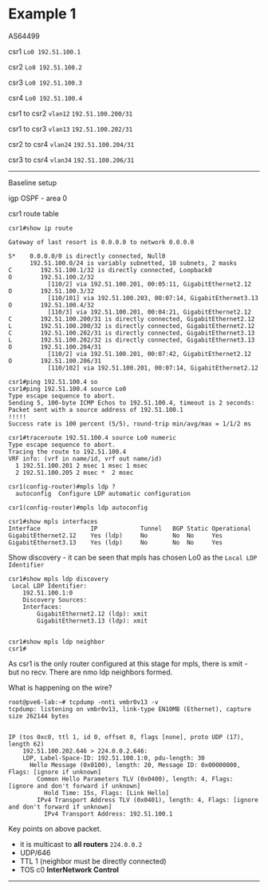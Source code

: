# Example 1

AS64499

csr1 ```Lo0 192.51.100.1```

csr2 ```Lo0 192.51.100.2```

csr3 ```Lo0 192.51.100.3```

csr4 ```Lo0 192.51.100.4```


csr1 to csr2 ```vlan12``` ```192.51.100.200/31```

csr1 to csr3 ```vlan13``` ```192.51.100.202/31```

csr2 to csr4 ```vlan24``` ```192.51.100.204/31```

csr3 to csr4 ```vlan34``` ```192.51.100.206/31```

-----------

Baseline setup

igp OSPF - area 0


csr1 route table

```
csr1#show ip route 

Gateway of last resort is 0.0.0.0 to network 0.0.0.0

S*    0.0.0.0/0 is directly connected, Null0
      192.51.100.0/24 is variably subnetted, 10 subnets, 2 masks
C        192.51.100.1/32 is directly connected, Loopback0
O        192.51.100.2/32 
           [110/2] via 192.51.100.201, 00:05:11, GigabitEthernet2.12
O        192.51.100.3/32 
           [110/101] via 192.51.100.203, 00:07:14, GigabitEthernet3.13
O        192.51.100.4/32 
           [110/3] via 192.51.100.201, 00:04:21, GigabitEthernet2.12
C        192.51.100.200/31 is directly connected, GigabitEthernet2.12
L        192.51.100.200/32 is directly connected, GigabitEthernet2.12
C        192.51.100.202/31 is directly connected, GigabitEthernet3.13
L        192.51.100.202/32 is directly connected, GigabitEthernet3.13
O        192.51.100.204/31 
           [110/2] via 192.51.100.201, 00:07:42, GigabitEthernet2.12
O        192.51.100.206/31 
           [110/102] via 192.51.100.201, 00:07:14, GigabitEthernet2.12
```

```
csr1#ping 192.51.100.4 so
csr1#ping 192.51.100.4 source Lo0
Type escape sequence to abort.
Sending 5, 100-byte ICMP Echos to 192.51.100.4, timeout is 2 seconds:
Packet sent with a source address of 192.51.100.1 
!!!!!
Success rate is 100 percent (5/5), round-trip min/avg/max = 1/1/2 ms

csr1#traceroute 192.51.100.4 source Lo0 numeric 
Type escape sequence to abort.
Tracing the route to 192.51.100.4
VRF info: (vrf in name/id, vrf out name/id)
  1 192.51.100.201 2 msec 1 msec 1 msec
  2 192.51.100.205 2 msec *  2 msec

```



```
csr1(config-router)#mpls ldp ?
  autoconfig  Configure LDP automatic configuration

csr1(config-router)#mpls ldp autoconfig
```


```
csr1#show mpls interfaces 
Interface              IP            Tunnel   BGP Static Operational
GigabitEthernet2.12    Yes (ldp)     No       No  No     Yes        
GigabitEthernet3.13    Yes (ldp)     No       No  No     Yes  
```

Show discovery - it can be seen that mpls has chosen Lo0 as the ```Local LDP Identifier``` 

```
csr1#show mpls ldp discovery 
 Local LDP Identifier:
    192.51.100.1:0
    Discovery Sources:
    Interfaces:
        GigabitEthernet2.12 (ldp): xmit
        GigabitEthernet3.13 (ldp): xmit
        
        
csr1#show mpls ldp neighbor 
csr1#
```

As csr1 is the only router configured at this stage for mpls, there is xmit - but no recv.  There are nmo ldp neighbors formed.


What is happening on the wire?

```
root@pve6-lab:~# tcpdump -nnti vmbr0v13 -v
tcpdump: listening on vmbr0v13, link-type EN10MB (Ethernet), capture size 262144 bytes


IP (tos 0xc0, ttl 1, id 0, offset 0, flags [none], proto UDP (17), length 62)
    192.51.100.202.646 > 224.0.0.2.646: 
	LDP, Label-Space-ID: 192.51.100.1:0, pdu-length: 30
	  Hello Message (0x0100), length: 20, Message ID: 0x00000000, Flags: [ignore if unknown]
	    Common Hello Parameters TLV (0x0400), length: 4, Flags: [ignore and don't forward if unknown]
	      Hold Time: 15s, Flags: [Link Hello]
	    IPv4 Transport Address TLV (0x0401), length: 4, Flags: [ignore and don't forward if unknown]
	      IPv4 Transport Address: 192.51.100.1

```

Key points on above packet.

* it is multicast to **all routers** ```224.0.0.2```
* UDP/646
* TTL 1 (neighbor must be directly connected)
* TOS c0 **InterNetwork Control**

--------
